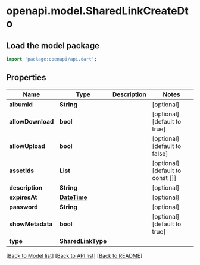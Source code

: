# openapi.model.SharedLinkCreateDto

## Load the model package
```dart
import 'package:openapi/api.dart';
```

## Properties
Name | Type | Description | Notes
------------ | ------------- | ------------- | -------------
**albumId** | **String** |  | [optional] 
**allowDownload** | **bool** |  | [optional] [default to true]
**allowUpload** | **bool** |  | [optional] [default to false]
**assetIds** | **List<String>** |  | [optional] [default to const []]
**description** | **String** |  | [optional] 
**expiresAt** | [**DateTime**](DateTime.md) |  | [optional] 
**password** | **String** |  | [optional] 
**showMetadata** | **bool** |  | [optional] [default to true]
**type** | [**SharedLinkType**](SharedLinkType.md) |  | 

[[Back to Model list]](../README.md#documentation-for-models) [[Back to API list]](../README.md#documentation-for-api-endpoints) [[Back to README]](../README.md)


